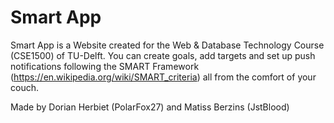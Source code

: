 # Smart App
Smart App is a Website created for the Web &amp; Database Technology Course (CSE1500) of TU-Delft. You can create goals, add targets and set up push notifications following the SMART Framework (https://en.wikipedia.org/wiki/SMART_criteria) all from the comfort of your couch.

Made by Dorian Herbiet (PolarFox27) and Matiss Berzins (JstBlood)
